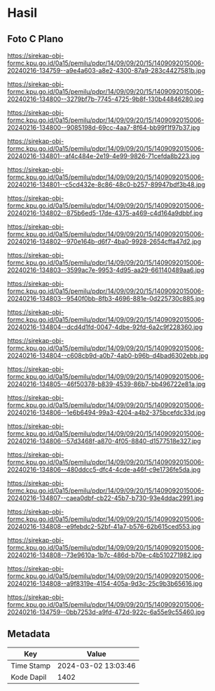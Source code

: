 # Hasil

## Foto C Plano

https://sirekap-obj-formc.kpu.go.id/0a15/pemilu/pdpr/14/09/09/20/15/1409092015006-20240216-134759--a9e4a603-a8e2-4300-87a9-283c4427581b.jpg

https://sirekap-obj-formc.kpu.go.id/0a15/pemilu/pdpr/14/09/09/20/15/1409092015006-20240216-134800--3279bf7b-7745-4725-9b8f-130b44846280.jpg

https://sirekap-obj-formc.kpu.go.id/0a15/pemilu/pdpr/14/09/09/20/15/1409092015006-20240216-134800--9085198d-69cc-4aa7-8f64-bb99f1f97b37.jpg

https://sirekap-obj-formc.kpu.go.id/0a15/pemilu/pdpr/14/09/09/20/15/1409092015006-20240216-134801--af4c484e-2e19-4e99-9826-71cefda8b223.jpg

https://sirekap-obj-formc.kpu.go.id/0a15/pemilu/pdpr/14/09/09/20/15/1409092015006-20240216-134801--c5cd432e-8c86-48c0-b257-89947bdf3b48.jpg

https://sirekap-obj-formc.kpu.go.id/0a15/pemilu/pdpr/14/09/09/20/15/1409092015006-20240216-134802--875b6ed5-17de-4375-a469-c4d164a9dbbf.jpg

https://sirekap-obj-formc.kpu.go.id/0a15/pemilu/pdpr/14/09/09/20/15/1409092015006-20240216-134802--970e164b-d6f7-4ba0-9928-2654cffa47d2.jpg

https://sirekap-obj-formc.kpu.go.id/0a15/pemilu/pdpr/14/09/09/20/15/1409092015006-20240216-134803--3599ac7e-9953-4d95-aa29-661140489aa6.jpg

https://sirekap-obj-formc.kpu.go.id/0a15/pemilu/pdpr/14/09/09/20/15/1409092015006-20240216-134803--9540f0bb-8fb3-4696-881e-0d225730c885.jpg

https://sirekap-obj-formc.kpu.go.id/0a15/pemilu/pdpr/14/09/09/20/15/1409092015006-20240216-134804--dcd4d1fd-0047-4dbe-92fd-6a2c9f228360.jpg

https://sirekap-obj-formc.kpu.go.id/0a15/pemilu/pdpr/14/09/09/20/15/1409092015006-20240216-134804--c608cb9d-a0b7-4ab0-b96b-d4bad6302ebb.jpg

https://sirekap-obj-formc.kpu.go.id/0a15/pemilu/pdpr/14/09/09/20/15/1409092015006-20240216-134805--46f50378-b839-4539-86b7-bb496722e81a.jpg

https://sirekap-obj-formc.kpu.go.id/0a15/pemilu/pdpr/14/09/09/20/15/1409092015006-20240216-134806--1e6b6494-99a3-4204-a4b2-375bcefdc33d.jpg

https://sirekap-obj-formc.kpu.go.id/0a15/pemilu/pdpr/14/09/09/20/15/1409092015006-20240216-134806--57d3468f-a870-4f05-8840-d1577518e327.jpg

https://sirekap-obj-formc.kpu.go.id/0a15/pemilu/pdpr/14/09/09/20/15/1409092015006-20240216-134806--480ddcc5-dfc4-4cde-a46f-c9e1736fe5da.jpg

https://sirekap-obj-formc.kpu.go.id/0a15/pemilu/pdpr/14/09/09/20/15/1409092015006-20240216-134807--caea0dbf-cb22-45b7-b730-93e4ddac2991.jpg

https://sirekap-obj-formc.kpu.go.id/0a15/pemilu/pdpr/14/09/09/20/15/1409092015006-20240216-134808--e9febdc2-52bf-41a7-b576-62b615ced553.jpg

https://sirekap-obj-formc.kpu.go.id/0a15/pemilu/pdpr/14/09/09/20/15/1409092015006-20240216-134808--73e9610a-1b7c-486d-b70e-c4b510271982.jpg

https://sirekap-obj-formc.kpu.go.id/0a15/pemilu/pdpr/14/09/09/20/15/1409092015006-20240216-134808--a9f8319e-4154-405a-9d3c-25c9b3b65616.jpg

https://sirekap-obj-formc.kpu.go.id/0a15/pemilu/pdpr/14/09/09/20/15/1409092015006-20240216-134759--0bb7253d-a9fd-472d-922c-6a55e9c55460.jpg


## Metadata

| Key        | Value               |
| ---------- | ------------------- |
| Time Stamp | 2024-03-02 13:03:46 |
| Kode Dapil | 1402                |



